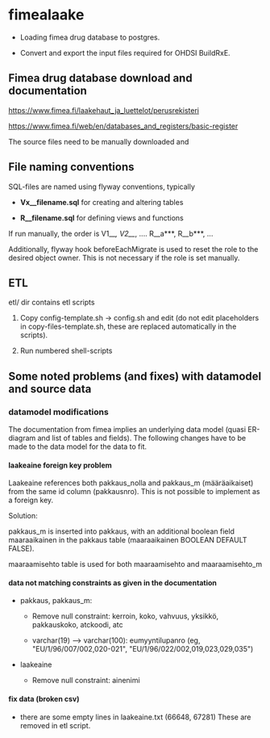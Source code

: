 # fimealaake

- Loading fimea drug database to postgres.

- Convert and export the input files required for OHDSI BuildRxE.


## Fimea drug database download and documentation

https://www.fimea.fi/laakehaut_ja_luettelot/perusrekisteri

https://www.fimea.fi/web/en/databases_and_registers/basic-register

The source files need to be manually downloaded and 


## File naming conventions

SQL-files are named using flyway conventions, typically

- **Vx__filename.sql** for creating and altering tables

- **R__filename.sql** for defining views and functions

If run manually, the order is V1__*, V2__*, .... R__a***, R__b***, ...


Additionally, flyway hook beforeEachMigrate is used to reset the role to
the desired object owner. This is not necessary if the role is set manually.


## ETL

etl/ dir contains etl scripts


1. Copy config-template.sh -> config.sh and edit (do not edit placeholders in copy-files-template.sh, these are replaced automatically in the scripts).

2. Run numbered shell-scripts



## Some noted problems (and fixes) with datamodel and source data


### datamodel modifications

The documentation from fimea implies an underlying data model (quasi ER-diagram and list of tables and fields).
The following changes have to be made to the data model for the data to fit.


#### laakeaine foreign key problem

Laakeaine references both pakkaus_nolla and pakkaus_m (määräaikaiset) from the same id column (pakkausnro).
This is not possible to implement as a foreign key.

Solution:

pakkaus_m is inserted into pakkaus, with an additional boolean field maaraaikainen in the pakkaus table (maaraaikainen BOOLEAN DEFAULT FALSE).

maaraamisehto table is used for both maaraamisehto and maaraamisehto_m


#### data not matching constraints as given in the documentation

- pakkaus, pakkaus_m:

    - Remove null constraint: kerroin, koko, vahvuus, yksikkö, pakkauskoko, atckoodi, atc

    - varchar(19) --> varchar(100): eumyyntilupanro (eg, "EU/1/96/007/002,020-021", "EU/1/96/022/002,019,023,029,035")

- laakeaine

    - Remove null constraint: ainenimi

#### fix data (broken csv)

- there are some empty lines in laakeaine.txt (66648, 67281) These are removed in etl script.


